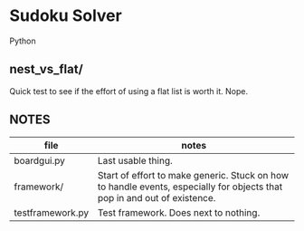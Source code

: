 # Sudoku Solver

Python

## nest_vs_flat/

Quick test to see if the effort of using a flat list is worth it. Nope.

## NOTES

| file             | notes                                                                                                                    |
|------------------|--------------------------------------------------------------------------------------------------------------------------|
| boardgui.py      | Last usable thing.                                                                                                       |
| framework/       | Start of effort to make generic. Stuck on how to handle events, especially for objects that pop in and out of existence. |
| testframework.py | Test framework. Does next to nothing.                                                                                    |
